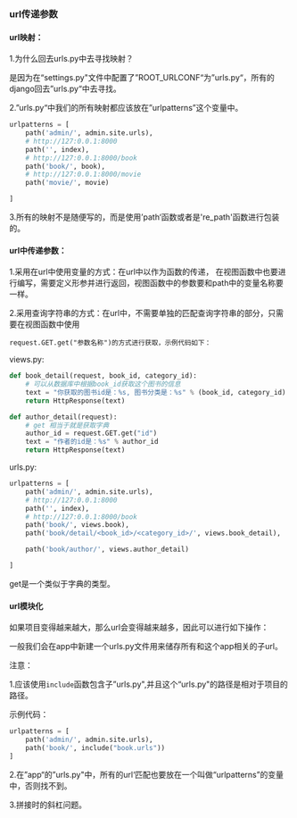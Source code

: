 ### url传递参数



#### url映射：

1.为什么回去urls.py中去寻找映射？

是因为在“settings.py"文件中配置了”ROOT_URLCONF“为”urls.py“，所有的django回去”urls.py“中去寻找。

2.”urls.py“中我们的所有映射都应该放在”urlpatterns”这个变量中。

```python
urlpatterns = [
    path('admin/', admin.site.urls),
    # http://127:0.0.1:8000
    path('', index),
    # http://127:0.0.1:8000/book
    path('book/', book),
    # http://127:0.0.1:8000/movie
    path('movie/', movie)

]
```

3.所有的映射不是随便写的，而是使用’path‘函数或者是're_path'函数进行包装的。



#### url中传递参数：

1.采用在url中使用变量的方式：在url中以<xxx>作为函数的传递， 在视图函数中也要进行编写，需要定义形参并进行返回，视图函数中的参数要和path中的变量名称要一样。

2.采用查询字符串的方式：在url中，不需要单独的匹配查询字符串的部分，只需要在视图函数中使用

`request.GET.get("参数名称")的方式进行获取，示例代码如下：`

views.py:

```python
def book_detail(request, book_id, category_id):
    # 可以从数据库中根据book_id获取这个图书的信息
    text = "你获取的图书id是：%s, 图书分类是：%s" % (book_id, category_id)
    return HttpResponse(text)

def author_detail(request):
    # get 相当于就是获取字典
    author_id = request.GET.get("id")
    text = "作者的id是：%s" % author_id
    return HttpResponse(text)

```

urls.py:

```python
urlpatterns = [
    path('admin/', admin.site.urls),
    # http://127:0.0.1:8000
    path('', index),
    # http://127:0.0.1:8000/book
    path('book/', views.book),
    path('book/detail/<book_id>/<category_id>/', views.book_detail),

    path('book/author/', views.author_detail)

]
```

get是一个类似于字典的类型。



#### url模块化

如果项目变得越来越大，那么url会变得越来越多，因此可以进行如下操作：

一般我们会在app中新建一个urls.py文件用来储存所有和这个app相关的子url。

注意：

1.应该使用`include`函数包含子”urls.py",并且这个“urls.py"的路径是相对于项目的路径。

示例代码：

```python
urlpatterns = [
    path('admin/', admin.site.urls),
    path('book/', include("book.urls"))
]
```

2.在”app“的”urls.py"中，所有的url‘匹配也要放在一个叫做“urlpatterns”的变量中，否则找不到。

3.拼接时的斜杠问题。





